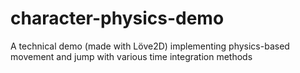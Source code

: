 character-physics-demo
======================

A technical demo (made with Löve2D) implementing physics-based movement and jump with various time integration methods